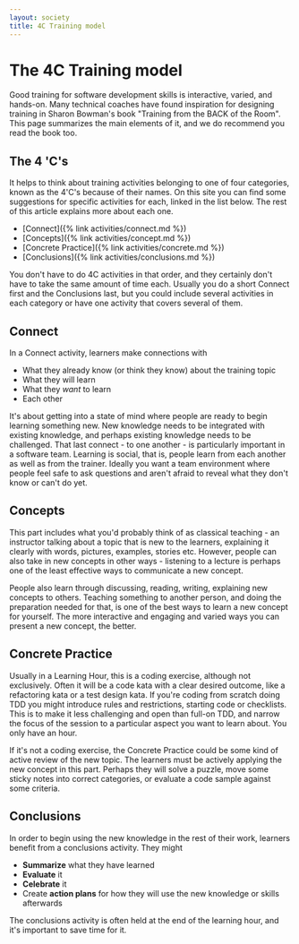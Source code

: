```yaml
---
layout: society
title: 4C Training model
---
```

# The 4C Training model

Good training for software development skills is interactive, varied, and hands-on. Many technical coaches have found inspiration for designing training in Sharon Bowman's book "Training from the BACK of the Room". This page summarizes the main elements of it, and we do recommend you read the book too.

## The 4 'C's

It helps to think about training activities belonging to one of four categories, known as the 4'C's because of their names. On this site you can find some suggestions for specific activities for each, linked in the list below. The rest of this article explains more about each one.  

* [Connect]({% link activities/connect.md %})
* [Concepts]({% link activities/concept.md %})
* [Concrete Practice]({% link activities/concrete.md %})
* [Conclusions]({% link activities/conclusions.md %})

You don't have to do 4C activities in that order, and they certainly don't have to take the same amount of time each. Usually you do a short Connect first and the Conclusions last, but you could include several activities in each category or have one activity that covers several of them.

## Connect

In a Connect activity, learners make connections with

* What they already know (or think they know) about the training topic
* What they will learn
* What they _want_ to learn
* Each other

It's about getting into a state of mind where people are ready to begin learning something new. New knowledge needs to be integrated with existing knowledge, and perhaps existing knowledge needs to be challenged. That last connect - to one another - is particularly important in a software team. Learning is social, that is, people learn from each another as well as from the trainer. Ideally you want a team environment where people feel safe to ask questions and aren't afraid to reveal what they don't know or can't do yet.

## Concepts

This part includes what you'd probably think of as classical teaching - an instructor talking about a topic that is new to the learners, explaining it clearly with words, pictures, examples, stories etc. However, people can also take in new concepts in other ways - listening to a lecture is perhaps one of the least effective ways to communicate a new concept. 

People also learn through discussing, reading, writing, explaining new concepts to others. Teaching something to another person, and doing the preparation needed for that, is one of the best ways to learn a new concept for yourself. The more interactive and engaging and varied ways you can present a new concept, the better.

## Concrete Practice

Usually in a Learning Hour, this is a coding exercise, although not exclusively. Often it will be a code kata with a clear desired outcome, like a refactoring kata or a test design kata. If you're coding from scratch doing TDD you might introduce rules and restrictions, starting code or checklists. This is to make it less challenging and open than full-on TDD, and narrow the focus of the session to a particular aspect you want to learn about. You only have an hour.

If it's not a coding exercise, the Concrete Practice could be some kind of active review of the new topic. The learners must be actively applying the new concept in this part. Perhaps they will solve a puzzle, move some sticky notes into correct categories, or evaluate a code sample against some criteria.

## Conclusions

In order to begin using the new knowledge in the rest of their work, learners benefit from a conclusions activity. They might

* **Summarize** what they have learned
* **Evaluate** it
* **Celebrate** it
* Create **action plans** for how they will use the new knowledge or skills afterwards

The conclusions activity is often held at the end of the learning hour, and it's important to save time for it.
